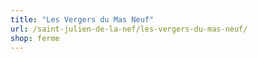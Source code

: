 ```yaml
---
title: "Les Vergers du Mas Neuf"
url: /saint-julien-de-la-nef/les-vergers-du-mas-neuf/
shop: ferme
---
```

